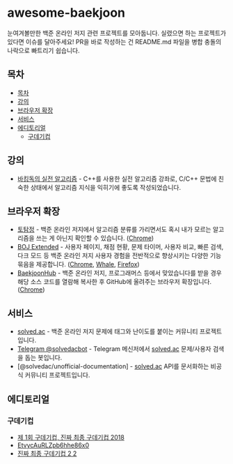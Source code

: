 # awesome-baekjoon

눈여겨볼만한 백준 온라인 저지 관련 프로젝트를 모아둡니다.
실렸으면 하는 프로젝트가 있다면 이슈를 달아주세요!
PR을 바로 작성하는 건 README.md 파일을 병합 충돌의 나락으로 빠트리기 쉽습니다.

## 목차

- [목차](#목차)
- [강의](#강의)
- [브라우저 확장](#브라우저-확장)
- [서비스](#서비스)
- [에디토리얼](#에디토리얼)
  - [구데기컵](#구데기컵)

## 강의

- [바킹독의 실전 알고리즘](https://github.com/encrypted-def/basic-algo-lecture) - C++를 사용한 실전 알고리즘 강좌로, C/C++ 문법에 친숙한 상태에서 알고리즘 지식을 익히기에 좋도록 작성되었습니다.

## 브라우저 확장

- [토탐정](https://github.com/wzrabbit/boj-totamjung) - 백준 온라인 저지에서 알고리즘 분류를 가리면서도 혹시 내가 모르는 알고리즘을 쓰는 게 아닌지 확인할 수 있습니다. ([Chrome](https://chrome.google.com/webstore/detail/%ED%86%A0%ED%83%90%EC%A0%95/hannhecbnjnnbbafffmogdlnajpcomek))
- [BOJ Extended](https://github.com/joonas-yoon/boj-extended) - 사용자 페이지, 채점 현황, 문제 타이머, 사용자 비교, 빠른 검색, 다크 모드 등 백준 온라인 저지 사용자 경험을 전반적으로 향상시키는 다양한 기능 묶음을 제공합니다. ([Chrome](https://chrome.google.com/webstore/detail/boj-%ED%94%84%EB%A1%9C%ED%95%84-%EB%AC%B8%EC%A0%9C-%EB%B3%B4%EA%B8%B0/mfcaadoifdifdnigjmfbekjbhehibfel), [Whale](https://store.whale.naver.com/detail/epdpeloboklojnaelckeihkghcgebhnp), [Firefox](https://addons.mozilla.org/ko/firefox/addon/boj-extended/))
- [BaekjoonHub](https://github.com/BaekjoonHub/BaekjoonHub) - 백준 온라인 저지, 프로그래머스 등에서 맞았습니다를 받을 경우 해당 소스 코드를 열람해 복사한 후 GitHub에 올려주는 브라우저 확장입니다. ([Chrome](https://chrome.google.com/webstore/detail/ccammcjdkpgjmcpijpahlehmapgmphmk))

## 서비스

- [solved.ac](https://solved.ac) - 백준 온라인 저지 문제에 태그와 난이도를 붙이는 커뮤니티 프로젝트입니다.
- [Telegram @solvedacbot](https://github.com/kiwiyou/solvedacbot) - Telegram 메신저에서 [solved.ac](https://solved.ac) 문제/사용자 검색을 돕는 봇입니다.
- [@solvedac/unofficial-documentation] - [solved.ac](https://solved.ac) API를 문서화하는 비공식 커뮤니티 프로젝트입니다. 

## 에디토리얼

### 구데기컵

- [제 1회 구데기컵, 진짜 최종 구데기컵 2018](https://github.com/ghudegy/2018)
- [EtvycAuRLZpb6hhe86x0](https://github.com/ghudegy/2021)
- [진짜 최종 구데기컵 2 2](https://github.com/ghudegy/2022)
